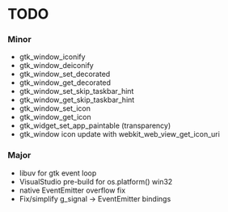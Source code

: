# TODO

### Minor

  * gtk_window_iconify
  * gtk_window_deiconify
  * gtk_window_set_decorated
  * gtk_window_get_decorated
  * gtk_window_set_skip_taskbar_hint
  * gtk_window_get_skip_taskbar_hint
  * gtk_window_set_icon
  * gtk_window_get_icon
  * gtk_widget_set_app_paintable (transparency)
  * gtk_window icon update with webkit_web_view_get_icon_uri
  
### Major

  * libuv for gtk event loop
  * VisualStudio pre-build for os.platform() win32
  * native EventEmitter overflow fix
  * Fix/simplify g_signal -> EventEmitter bindings

